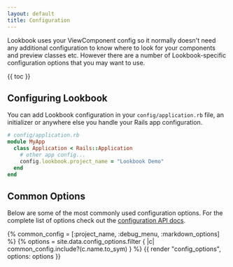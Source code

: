 ```yaml
---
layout: default
title: Configuration
---
```


Lookbook uses your ViewComponent config so it normally doesn't need any additional configuration to know where to look for your components and preview classes etc. However there are a number of Lookbook-specific configuration options that you may want to use.

{{ toc }}

## Configuring Lookbook

You can add Lookbook configuration in your `config/application.rb` file, an initializer or anywhere else you handle your Rails app configuration.

```ruby
# config/application.rb
module MyApp
  class Application < Rails::Application
    # other app config...
    config.lookbook.project_name = "Lookbook Demo"
  end
end
```

## Common Options

Below are some of the most commonly used configuration options. For the complete list of options check out the [configuration API docs](/api/config).

{% common_config = [:project_name, :debug_menu, :markdown_options] %}
{% options = site.data.config_options.filter { |c| common_config.include?(c.name.to_sym) } %}
{{ render "config_options", options: options }}
